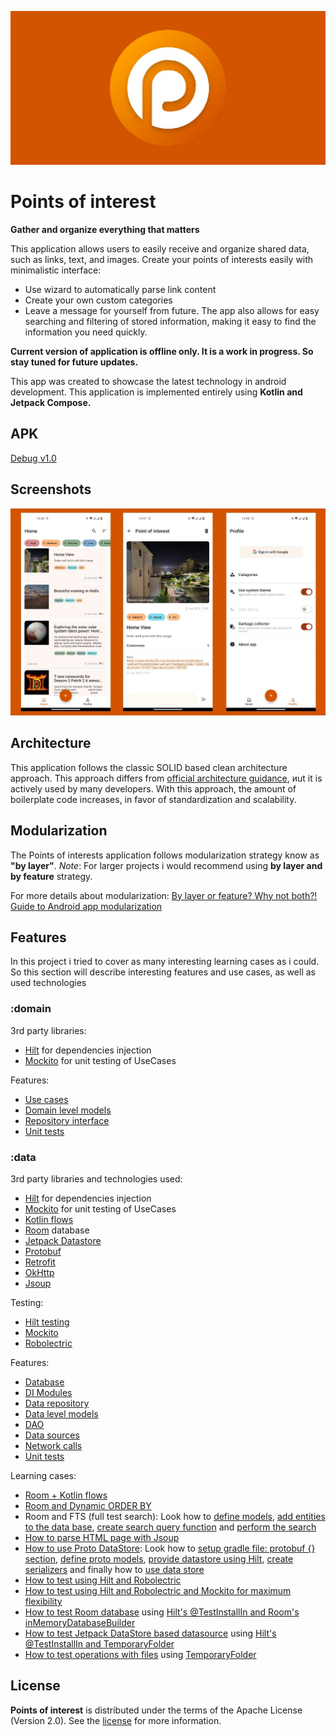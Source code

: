 ![Alt text](screenshots/playstore.jpg?raw=true "Bannert")

Points of interest
==================

**Gather and organize everything that matters**

This application allows users to easily receive and organize shared data, such as links, text, and images.
Create your points of interests easily with minimalistic interface:
- Use wizard to automatically parse link content
- Create your own custom categories
- Leave a message for yourself from future.
The app also allows for easy searching and filtering of stored information, making it easy to find the information you need quickly.

**Current version of application is offline only. It is a work in progress. So stay tuned for future updates.**

This app was created to showcase the latest technology in android development.
This application is implemented entirely using **Kotlin and Jetpack Compose.**

## APK
[Debug v1.0](app/debug/poi-debug.apk)

## Screenshots

![Alt text](screenshots/screenshots.jpg?raw=true "Screen shots")

## Architecture
This application follows the classic SOLID based clean architecture approach. This approach differs from
[official architecture guidance](https://developer.android.com/topic/architecture), иut it is actively used by many developers.
With this approach, the amount of boilerplate code increases, in favor of standardization and scalability.

## Modularization
The Points of interests application follows modularization strategy know as **"by layer"**.
*Note*: For larger projects i would recommend using **by layer and by feature** strategy.

For more details about modularization: [By layer or feature? Why not both?! Guide to Android app modularization](https://www.youtube.com/watch?v=16SwTvzDO0A)

## Features
In this project i tried to cover as many interesting learning cases as i could.
So this section will describe interesting features and use cases, as well as used technologies

### :domain

3rd party libraries:
 - [Hilt](https://developer.android.com/training/dependency-injection/hilt-android) for dependencies injection
 - [Mockito](https://site.mockito.org/) for unit testing of UseCases

Features:
 - [Use cases](/domain/src/main/java/com/grishko188/domain/features/poi/interactor)
 - [Domain level models](/domain/src/main/java/com/grishko188/domain/features/poi/models)
 - [Repository interface](/domain/src/main/java/com/grishko188/domain/features/poi/repo)
 - [Unit tests](/domain/src/test)

### :data

 3rd party libraries and technologies used:
  - [Hilt](https://developer.android.com/training/dependency-injection/hilt-android) for dependencies injection
  - [Mockito](https://site.mockito.org/) for unit testing of UseCases
  - [Kotlin flows](https://developer.android.com/kotlin/flow)
  - [Room](https://developer.android.com/training/data-storage/room) database
  - [Jetpack Datastore](https://developer.android.com/topic/libraries/architecture/datastore?gclid=Cj0KCQiA_bieBhDSARIsADU4zLd7nh0BnxbSv2Qso9alAQRfT6xbA4ct3zZGL4Ic5bgy03j84knDQKcaAmK6EALw_wcB&gclsrc=aw.ds)
  - [Protobuf](https://protobuf.dev/)
  - [Retrofit](https://square.github.io/retrofit/)
  - [OkHttp](https://square.github.io/okhttp/)
  - [Jsoup](https://jsoup.org/)

  Testing:
  - [Hilt testing](https://developer.android.com/training/dependency-injection/hilt-testing)
  - [Mockito](https://site.mockito.org/)
  - [Robolectric](https://robolectric.org/)

 Features:
  - [Database](/data/src/main/java/com/grishko188/data/database)
  - [DI Modules](/data/src/main/java/com/grishko188/data/di)
  - [Data repository](/data/src/main/java/com/grishko188/data/features/poi/repository)
  - [Data level models](/data/src/main/java/com/grishko188/data/features/poi/model)
  - [DAO](/data/src/main/java/com/grishko188/data/features/poi/db)
  - [Data sources](/data/src/main/java/com/grishko188/data/features/poi/datasource)
  - [Network calls](/data/src/main/java/com/grishko188/data/features/poi/api)
  - [Unit tests](/data/src/test)

 Learning cases:
  - [Room + Kotlin flows](/data/src/main/java/com/grishko188/data/features/poi/db/PoiDao.kt)
  - [Room and Dynamic ORDER BY](/data/src/main/java/com/grishko188/data/features/poi/db/PoiDao.kt)
  - Room and FTS (full test search): Look how to [define models](/data/src/main/java/com/grishko188/data/features/poi/model/PoiEntity.kt),
  [add entities to the data base](/data/src/main/java/com/grishko188/data/database/PoiDatabase.kt),
  [create search query function](/data/src/main/java/com/grishko188/data/features/poi/db/PoiDao.kt)
  and [perform the search](/data/src/main/java/com/grishko188/data/features/poi/datasource/PoiLocalDataSource.kt)
  - [How to parse HTML page with Jsoup](/data/src/main/java/com/grishko188/data/features/poi/datasource/WizardRemoteDataSource.kt)
  - [How to use Proto DataStore](https://developer.android.com/codelabs/android-proto-datastore#0):
  Look how to [setup gradle file: protobuf {} section](/data/build.gradle), [define proto models](/data/src/main/proto),
  [provide datastore using Hilt](/data/src/main/java/com/grishko188/data/di/DatastoreModule.kt),
  [create serializers](/data/src/main/java/com/grishko188/data/features/profile/datastore/Serializers.kt)
  and finally how to [use data store](/data/src/main/java/com/grishko188/data/features/profile/datasource/ProfileLocalDataSource.kt)
  - [How to test using Hilt and Robolectric](/data/src/test/java/com/grishko188/data/poi/datasource/PoiDataSourceInstrumentedTest.kt)
  - [How to test using Hilt and Robolectric and Mockito for maximum flexibility](/data/src/test/java/com/grishko188/data/poi/datasource/WizardSuggestionDataSourceInstrumentedTest.kt)
  - [How to test Room database](/data/src/test/java/com/grishko188/data/poi/db/PoiDaoInstrumentedTest.kt)
  using [Hilt's @TestInstallIn and Room's inMemoryDatabaseBuilder](/data-test/src/main/java/com/grishko188/data_test/TestDatabaseModule.kt)
  - [How to test Jetpack DataStore based datasource](/data/src/test/java/com/grishko188/data/profile/datasource/ProfileDataSourceInstrumentedTest.kt)
    using [Hilt's @TestInstallIn and TemporaryFolder](/data-test/src/main/java/com/grishko188/data_test/TestDataStoreModule.kt)
  - [How to test operations with files](/data/src/test/java/com/grishko188/data/poi/datasource/ImageDataSourceInstrumentedTest.kt)
  using [TemporaryFolder](/data-test/src/main/java/com/grishko188/data_test/TestCacheFolderModule.kt)


## License
**Points of interest** is distributed under the terms of the Apache License (Version 2.0). See the
[license](LICENSE) for more information.